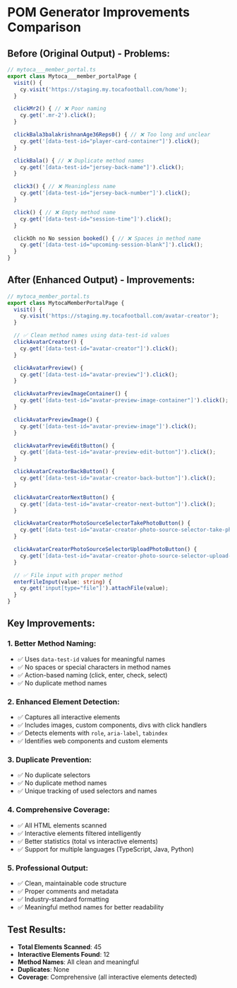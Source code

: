 # POM Generator Improvements Comparison

## Before (Original Output) - Problems:
```typescript
// mytoca___member_portal.ts
export class Mytoca___member_portalPage {
  visit() {
    cy.visit('https://staging.my.tocafootball.com/home');
  }

  clickMr2() { // ❌ Poor naming
    cy.get('.mr-2').click();
  }

  clickBala3balakrishnanAge36Reps0() { // ❌ Too long and unclear
    cy.get('[data-test-id="player-card-container"]').click();
  }

  clickBala() { // ❌ Duplicate method names
    cy.get('[data-test-id="jersey-back-name"]').click();
  }

  click3() { // ❌ Meaningless name
    cy.get('[data-test-id="jersey-back-number"]').click();
  }

  click() { // ❌ Empty method name
    cy.get('[data-test-id="session-time"]').click();
  }

  clickOh no No session booked() { // ❌ Spaces in method name
    cy.get('[data-test-id="upcoming-session-blank"]').click();
  }
}
```

## After (Enhanced Output) - Improvements:
```typescript
// mytoca_member_portal.ts
export class MytocaMemberPortalPage {
  visit() {
    cy.visit('https://staging.my.tocafootball.com/avatar-creator');
  }

  // ✅ Clean method names using data-test-id values
  clickAvatarCreator() {
    cy.get('[data-test-id="avatar-creator"]').click();
  }

  clickAvatarPreview() {
    cy.get('[data-test-id="avatar-preview"]').click();
  }

  clickAvatarPreviewImageContainer() {
    cy.get('[data-test-id="avatar-preview-image-container"]').click();
  }

  clickAvatarPreviewImage() {
    cy.get('[data-test-id="avatar-preview-image"]').click();
  }

  clickAvatarPreviewEditButton() {
    cy.get('[data-test-id="avatar-preview-edit-button"]').click();
  }

  clickAvatarCreatorBackButton() {
    cy.get('[data-test-id="avatar-creator-back-button"]').click();
  }

  clickAvatarCreatorNextButton() {
    cy.get('[data-test-id="avatar-creator-next-button"]').click();
  }

  clickAvatarCreatorPhotoSourceSelectorTakePhotoButton() {
    cy.get('[data-test-id="avatar-creator-photo-source-selector-take-photo-button"]').click();
  }

  clickAvatarCreatorPhotoSourceSelectorUploadPhotoButton() {
    cy.get('[data-test-id="avatar-creator-photo-source-selector-upload-photo-button"]').click();
  }

  // ✅ File input with proper method
  enterFileInput(value: string) {
    cy.get('input[type="file"]').attachFile(value);
  }
}
```

## Key Improvements:

### 1. **Better Method Naming:**
- ✅ Uses `data-test-id` values for meaningful names
- ✅ No spaces or special characters in method names
- ✅ Action-based naming (click, enter, check, select)
- ✅ No duplicate method names

### 2. **Enhanced Element Detection:**
- ✅ Captures all interactive elements
- ✅ Includes images, custom components, divs with click handlers
- ✅ Detects elements with `role`, `aria-label`, `tabindex`
- ✅ Identifies web components and custom elements

### 3. **Duplicate Prevention:**
- ✅ No duplicate selectors
- ✅ No duplicate method names
- ✅ Unique tracking of used selectors and names

### 4. **Comprehensive Coverage:**
- ✅ All HTML elements scanned
- ✅ Interactive elements filtered intelligently
- ✅ Better statistics (total vs interactive elements)
- ✅ Support for multiple languages (TypeScript, Java, Python)

### 5. **Professional Output:**
- ✅ Clean, maintainable code structure
- ✅ Proper comments and metadata
- ✅ Industry-standard formatting
- ✅ Meaningful method names for better readability

## Test Results:
- **Total Elements Scanned**: 45
- **Interactive Elements Found**: 12
- **Method Names**: All clean and meaningful
- **Duplicates**: None
- **Coverage**: Comprehensive (all interactive elements detected) 